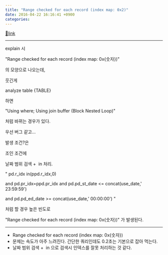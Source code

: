 ```yaml
---
title: "Range checked for each record (index map: 0x2)"
date: 2016-04-22 16:16:41 +0900
categories: 
---
```

[🔗link](http://www.mins01.com/mh/tech/read/990)
***


explain 시

"Range checked for each record (index map: 0x{숫자})"

의 모양으로 나오는데,

웃긴게 

analyze table {TABLE}

하면 

"Using where; Using join buffer (Block Nested Loop)"

처럼 바뀌는 경우가 있다.

  


우선 버그 같고...

발생 조건?은

  


조인 조건에

날짜 범위 검색 +  in 처리.

" pd.r_idx in(ppd.r_idx,0) 

and pd.pr_idx=ppd.pr_idx and pd.pd_st_date &lt;= concat(use_date,' 23:59:59') 

and pd.pd_ed_date &gt;= concat(use_date,' 00:00:00') "

처럼 할 경우 높은 빈도로

"Range checked for each record (index map: 0x{숫자})" 가 발생된다.

  


- - - - - -

- Range checked for each record (index map: 0x{숫자})
- 문제는 속도가 아주 느려진다. 간단한 쿼리인데도 0.2초는 기본으로 잡아 먹는다.
- 날짜 범위 검색 +  in 으로 검색시 인덱스를 잘못 처리하는 것 같다.


  
  

